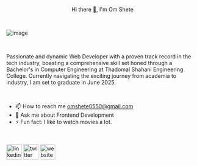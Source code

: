 <p align='center'>Hi there 👋, I'm Om Shete</p>

<br />

![image](https://github.com/omshete0550/omshete0550/assets/95119784/38268d29-0b0f-416f-9586-3a6d7f6d8ebb)

<br />

Passionate and dynamic Web Developer with a proven track record in the tech industry, boasting a comprehensive skill set honed through a Bachelor's in Computer Engineering at Thadomal Shahani Engineering College. Currently navigating the exciting journey from academia to industry, I am set to graduate in June 2025.

<br />

- 📫 How to reach me omshete0550@gmail.com 
- 💬 Ask me about Frontend Development 
- ⚡ Fun fact: I like to watch movies a lot. 

<br />

 [<img src='https://freelogopng.com/images/all_img/1656996409linkedin-symbol.png' alt='linkedin' height='40'>](https://www.linkedin.com/in/https://www.linkedin.com/in/om-shete-25748522a//)  [<img src='https://seeklogo.com/images/T/twitter-x-logo-0339F999CF-seeklogo.com.png?v=638264860180000000' alt='twitter' height='40'>](https://twitter.com/https://twitter.com/omshete0550)  [<img src='https://upload.wikimedia.org/wikipedia/commons/thumb/1/1c/ICloud_logo.svg/2560px-ICloud_logo.svg.png' alt='website' height='40'>](https://portfolio-om-shete.vercel.app/)  

<br />


